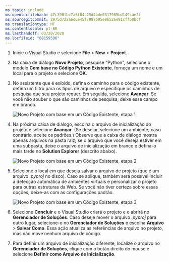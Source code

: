 ```yaml
---
ms.topic: include
ms.openlocfilehash: 47c390fbc7a6f84c25d4bde0317985bd149cae2f
ms.sourcegitcommit: 2975d722a6d6e45f7887b05e9b526e91cffb0bcf
ms.translationtype: MT
ms.contentlocale: pt-BR
ms.lasthandoff: 03/20/2020
ms.locfileid: "68159596"
---
```

1. Inicie o Visual Studio e selecione **File** > **New** > **Project**.

1. Na caixa de diálogo **Novo Projeto**, pesquise "Python", selecione o modelo **Com base no Código Python Existente**, forneça um nome e um local para o projeto e selecione **OK**.

1. No assistente que é exibido, defina o caminho para o código existente, defina um filtro para os tipos de arquivo e especifique os caminhos de pesquisa que seu projeto requer. Em seguida, selecione **Avançar**. Se você não souber o que são caminhos de pesquisa, deixe esse campo em branco.

    ![Novo Projeto com base em um Código Existente, etapa 1](../media/projects-from-existing-1.png)

1. Na próxima caixa de diálogo, escolha o arquivo de inicialização do projeto e selecione **Avançar**. (Se desejar, selecione um ambiente; caso contrário, aceite os padrões.) Observe que a caixa de diálogo mostra apenas arquivos na pasta raiz; se o arquivo que você deseja estiver em uma subpasta, deixe o arquivo de inicialização em branco e defina-o mais tarde no **Solution Explorer** (descrito abaixo).

    ![Novo Projeto com base em um Código Existente, etapa 2](../media/projects-from-existing-2.png)

1. Selecione o local em que deseja salvar o arquivo de projeto (que é um arquivo *.pyproj* no disco). Caso se aplique, também será possível incluir a detecção automática de ambientes virtuais e personalizar o projeto para outras estruturas da Web. Se você não tiver certeza sobre essas opções, deixe-as com as configurações padrão.

    ![Novo Projeto com base em um Código Existente, etapa 3](../media/projects-from-existing-3.png)

1. Selecione **Concluir** e o Visual Studio criará o projeto e o abrirá no **Gerenciador de Soluções**. Caso deseje mover o arquivo *.pyproj* para outro lugar, selecione-o no **Gerenciador de Soluções** e escolha **Arquivo** > **Salvar Como**. Essa ação atualiza as referências de arquivo no projeto, mas não move nenhum arquivo de código.

1. Para definir um arquivo de inicialização diferente, localize o arquivo no **Gerenciador de Soluções**, clique com o botão direito do mouse e selecione **Definir como Arquivo de Inicialização**.